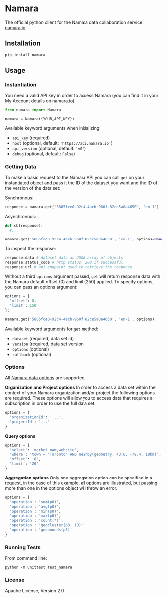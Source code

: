Namara
======

The official python client for the Namara data collaboration service. [namara.io](https://namara.io)

## Installation

```bash
pip install namara
```

## Usage

### Instantiation

You need a valid API key in order to access Namara (you can find it in your My Account details on namara.io).

```python
from namara import Namara

namara = Namara({YOUR_API_KEY})
```

Available keyword arguments when initializing:
- `api_key` (required)
- `host` (optional, default: `'https://api.namara.io'`)
- `api_version` (optional, default: `'v0'`)
- `debug` (optional, default: `False`)


### Getting Data

To make a basic request to the Namara API you can call `get` on your instantiated object and pass it the ID of the dataset you want and the ID of the version of the data set:

Synchronous:

```python
response = namara.get('5885fce0-92c4-4acb-960f-82ce5a0a4650', 'en-1')
```

Asynchronous:

```python
def cb(response):
  #...

namara.get('5885fce0-92c4-4acb-960f-82ce5a0a4650', 'en-1', options=None, callback=cb)
```

To inspect the response:
```python
response.data # dataset data as JSON array of objects
response.status_code # http status, 200 if successful
response.url # api endpoint used to retrieve the response
```

Without a third `options` argument passed, `get` will return response data with the Namara default offset (0) and limit (250) applied. To specify options, you can pass an options argument:

```python
options = {
  'offset': 0,
  'limit': 150
};

namara.get('5885fce0-92c4-4acb-960f-82ce5a0a4650', 'en-1', options)
```

Available keyword arguments for `get` method:
- `dataset` (required, data set id)
- `version` (required, data set version)
- `options` (optional)
- `callback` (optional)

### Options

All [Namara data options](https://namara.io/#/api) are supported.

**Organization and Project options**
In order to access a data set within the context of your Namara organization and/or project the following options are required. These options will allow you to access data that requires a subscription in order to use the full data set.

```python
options = {
  'organizationId': '...',
  'projectId': '...'
}
```

**Query options**

```python
options = {
  'select': 'market_nam,website',
  'where': 'town = "Toronto" AND nearby(geometry, 43.6, -79.4, 10km)',
  'offset': '0',
  'limit': '20'
}
```

**Aggregation options**
Only one aggregation option can be specified in a request, in the case of this example, all options are illustrated, but passing more than one in the options object will throw an error.

```python
options = {
  'operation': 'sum(p0)',
  'operation': 'avg(p0)',
  'operation': 'min(p0)',
  'operation': 'max(p0)',
  'operation': 'count(*)',
  'operation': 'geocluster(p3, 10)',
  'operation': 'geobounds(p3)'
}
```

### Running Tests

From command line:

```
python -m unittest test_namara
```

### License

Apache License, Version 2.0

